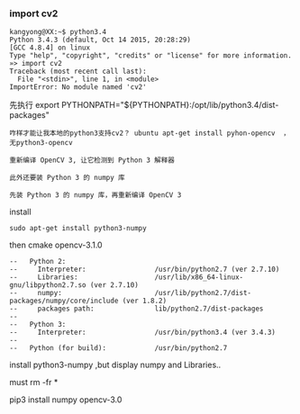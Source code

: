 ### import cv2

```
kangyong@XX:~$ python3.4
Python 3.4.3 (default, Oct 14 2015, 20:28:29) 
[GCC 4.8.4] on linux
Type "help", "copyright", "credits" or "license" for more information.
»> import cv2
Traceback (most recent call last):
  File "<stdin>", line 1, in <module>
ImportError: No module named 'cv2'
```

先执行 export PYTHONPATH="${PYTHONPATH}:/opt/lib/python3.4/dist-packages"

```
咋样才能让我本地的python3支持cv2？ ubuntu apt-get install pyhon-opencv  ，无python3-opencv

重新编译 OpenCV 3, 让它检测到 Python 3 解释器

此外还要装 Python 3 的 numpy 库

先装 Python 3 的 numpy 库，再重新编译 OpenCV 3

```
install

```
sudo apt-get install python3-numpy

```

then cmake opencv-3.1.0

```
--   Python 2:
--     Interpreter:                 /usr/bin/python2.7 (ver 2.7.10)
--     Libraries:                   /usr/lib/x86_64-linux-gnu/libpython2.7.so (ver 2.7.10)
--     numpy:                       /usr/lib/python2.7/dist-packages/numpy/core/include (ver 1.8.2)
--     packages path:               lib/python2.7/dist-packages
-- 
--   Python 3:
--     Interpreter:                 /usr/bin/python3.4 (ver 3.4.3)
-- 
--   Python (for build):            /usr/bin/python2.7
```
install python3-numpy ,but display numpy and Libraries..

must rm -fr *


pip3 install numpy
opencv-3.0

